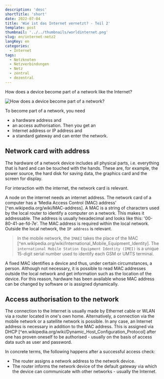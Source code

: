 ```yaml
---
description: 'desc'
shortTitle: 'short'
date: 2022-07-04
title: 'Wie ist das Internet vernetzt? - Teil 2'
template: post
thumbnail: '../../thumbnails/worldinternet.png'
slug: en/internet-netz2
langKey: en
categories:
  - Internet
tags:
  - Netzknoten
  - Netzverbindungen
  - Netz
  - zentral
  - dezentral
---
```



How does a device become part of a network like the Internet? 

![How does a device become part of a network?](/images/1b.en.png)

To become part of a network, you need 
- a hardware address and 
- an access authorisation.
Then you get an 
- Internet address or IP address and 
- a standard gateway
and can enter the network.

## Network card with address

The hardware of a network device includes all physical parts, i.e. everything that is hard and can be touched with the hands. These are, for example, the power source, the hard disk for saving data, the graphics card and the screen for display. 

For interaction with the internet, the network card is relevant.

A node on the internet needs an internet address. The network card of a computer has a 'Media Access Control (MAC) address' [^en.wikipedia.org/wiki/MAC-address]. A MAC is a string of characters used by the local router to identify a computer on a network. This makes it addressable. The address is usually hexadecimal and looks like this: '00-80-41-ae-fd-7e'. The MAC address is required within the local network. Outside the local network, the `IP address` is relevant. 

> In the mobile network, the `IMAEI` takes the place of the MAC [^en.wikipedia.org/wiki/International_Mobile_Equipment_Identity]. The `international Mobile Station Equipment Identity (IMEI)` is a unique 15-digit serial number used to identify each GSM or UMTS terminal.

A fixed MAC identifies a device and thus, under certain circumstances, a person. Although not necessary, it is possible to read MAC addresses outside the local network and get information such as the location of the device. For this reason, hardware has been available whose MAC address can be changed by software or is assigned dynamically. 

## Access authorisation to the network

The connection to the Internet is usually made by Ethernet cable or WLAN via a router located in one's own home. Alternatively, a connection via the mobile network or a satellite network is possible. In any case, an Internet address is necessary in addition to the MAC address. This is assigned via DHCP [^en.wikipedia.org/wiki/Dynamic_Host_Configuration_Protocol] after one has proven oneself to be authorised - usually on the basis of access data such as user and password. 

In concrete terms, the following happens after a successful access check:
- The router assigns a network address to the network device.
- The router informs the network device of the default gateway via which the device can communicate with other networks - usually the Internet.
